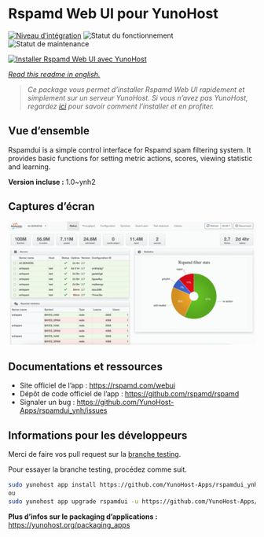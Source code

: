 <!--
N.B.: This README was automatically generated by https://github.com/YunoHost/apps/tree/master/tools/README-generator
It shall NOT be edited by hand.
-->

# Rspamd Web UI pour YunoHost

[![Niveau d’intégration](https://dash.yunohost.org/integration/rspamdui.svg)](https://dash.yunohost.org/appci/app/rspamdui) ![Statut du fonctionnement](https://ci-apps.yunohost.org/ci/badges/rspamdui.status.svg) ![Statut de maintenance](https://ci-apps.yunohost.org/ci/badges/rspamdui.maintain.svg)

[![Installer Rspamd Web UI avec YunoHost](https://install-app.yunohost.org/install-with-yunohost.svg)](https://install-app.yunohost.org/?app=rspamdui)

*[Read this readme in english.](./README.md)*

> *Ce package vous permet d’installer Rspamd Web UI rapidement et simplement sur un serveur YunoHost.
Si vous n’avez pas YunoHost, regardez [ici](https://yunohost.org/#/install) pour savoir comment l’installer et en profiter.*

## Vue d’ensemble

Rspamdui is a simple control interface for Rspamd spam filtering system. It provides basic functions for setting metric actions, scores, viewing statistic and learning.

**Version incluse :** 1.0~ynh2

## Captures d’écran

![Capture d’écran de Rspamd Web UI](./doc/screenshots/screenshot.png)

## Documentations et ressources

* Site officiel de l’app : <https://rspamd.com/webui>
* Dépôt de code officiel de l’app : <https://github.com/rspamd/rspamd>
* Signaler un bug : <https://github.com/YunoHost-Apps/rspamdui_ynh/issues>

## Informations pour les développeurs

Merci de faire vos pull request sur la [branche testing](https://github.com/YunoHost-Apps/rspamdui_ynh/tree/testing).

Pour essayer la branche testing, procédez comme suit.

``` bash
sudo yunohost app install https://github.com/YunoHost-Apps/rspamdui_ynh/tree/testing --debug
ou
sudo yunohost app upgrade rspamdui -u https://github.com/YunoHost-Apps/rspamdui_ynh/tree/testing --debug
```

**Plus d’infos sur le packaging d’applications :** <https://yunohost.org/packaging_apps>